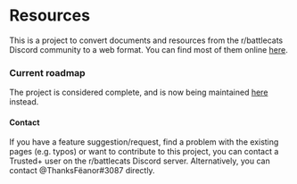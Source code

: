 # Resources

This is a project to convert documents and resources from the r/battlecats Discord community to a web format.
You can find most of them online [here](https://thanksfeanor.pythonanywhere.com/guides/top.html).


### Current roadmap
The project is considered complete, and is now being maintained [here](https://github.com/ThanksFeanor/Resources) instead.


#### Contact
If you have a feature suggestion/request, find a problem with the existing pages (e.g. typos) or want to contribute to this project, you can contact a Trusted+ user on the r/battlecats Discord server. Alternatively, you can contact @ThanksFëanor#3087 directly.
